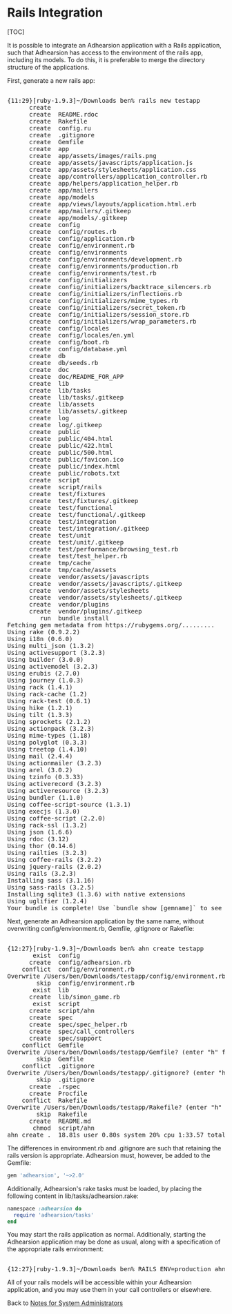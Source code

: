 # Rails Integration

[TOC]

It is possible to integrate an Adhearsion application with a Rails application, such that Adhearsion has access to the environment of the rails app, including its models. To do this, it is preferable to merge the directory structure of the applications.

First, generate a new rails app:

<pre class="terminal">

{11:29}[ruby-1.9.3]~/Downloads ben% rails new testapp
      create
      create  README.rdoc
      create  Rakefile
      create  config.ru
      create  .gitignore
      create  Gemfile
      create  app
      create  app/assets/images/rails.png
      create  app/assets/javascripts/application.js
      create  app/assets/stylesheets/application.css
      create  app/controllers/application_controller.rb
      create  app/helpers/application_helper.rb
      create  app/mailers
      create  app/models
      create  app/views/layouts/application.html.erb
      create  app/mailers/.gitkeep
      create  app/models/.gitkeep
      create  config
      create  config/routes.rb
      create  config/application.rb
      create  config/environment.rb
      create  config/environments
      create  config/environments/development.rb
      create  config/environments/production.rb
      create  config/environments/test.rb
      create  config/initializers
      create  config/initializers/backtrace_silencers.rb
      create  config/initializers/inflections.rb
      create  config/initializers/mime_types.rb
      create  config/initializers/secret_token.rb
      create  config/initializers/session_store.rb
      create  config/initializers/wrap_parameters.rb
      create  config/locales
      create  config/locales/en.yml
      create  config/boot.rb
      create  config/database.yml
      create  db
      create  db/seeds.rb
      create  doc
      create  doc/README_FOR_APP
      create  lib
      create  lib/tasks
      create  lib/tasks/.gitkeep
      create  lib/assets
      create  lib/assets/.gitkeep
      create  log
      create  log/.gitkeep
      create  public
      create  public/404.html
      create  public/422.html
      create  public/500.html
      create  public/favicon.ico
      create  public/index.html
      create  public/robots.txt
      create  script
      create  script/rails
      create  test/fixtures
      create  test/fixtures/.gitkeep
      create  test/functional
      create  test/functional/.gitkeep
      create  test/integration
      create  test/integration/.gitkeep
      create  test/unit
      create  test/unit/.gitkeep
      create  test/performance/browsing_test.rb
      create  test/test_helper.rb
      create  tmp/cache
      create  tmp/cache/assets
      create  vendor/assets/javascripts
      create  vendor/assets/javascripts/.gitkeep
      create  vendor/assets/stylesheets
      create  vendor/assets/stylesheets/.gitkeep
      create  vendor/plugins
      create  vendor/plugins/.gitkeep
         run  bundle install
Fetching gem metadata from https://rubygems.org/.........
Using rake (0.9.2.2)
Using i18n (0.6.0)
Using multi_json (1.3.2)
Using activesupport (3.2.3)
Using builder (3.0.0)
Using activemodel (3.2.3)
Using erubis (2.7.0)
Using journey (1.0.3)
Using rack (1.4.1)
Using rack-cache (1.2)
Using rack-test (0.6.1)
Using hike (1.2.1)
Using tilt (1.3.3)
Using sprockets (2.1.2)
Using actionpack (3.2.3)
Using mime-types (1.18)
Using polyglot (0.3.3)
Using treetop (1.4.10)
Using mail (2.4.4)
Using actionmailer (3.2.3)
Using arel (3.0.2)
Using tzinfo (0.3.33)
Using activerecord (3.2.3)
Using activeresource (3.2.3)
Using bundler (1.1.0)
Using coffee-script-source (1.3.1)
Using execjs (1.3.0)
Using coffee-script (2.2.0)
Using rack-ssl (1.3.2)
Using json (1.6.6)
Using rdoc (3.12)
Using thor (0.14.6)
Using railties (3.2.3)
Using coffee-rails (3.2.2)
Using jquery-rails (2.0.2)
Using rails (3.2.3)
Installing sass (3.1.16)
Using sass-rails (3.2.5)
Installing sqlite3 (1.3.6) with native extensions
Using uglifier (1.2.4)
Your bundle is complete! Use `bundle show [gemname]` to see where a bundled gem is installed.
</pre>

Next, generate an Adhearsion application by the same name, without overwriting config/environment.rb, Gemfile, .gitignore or Rakefile:

<pre class="terminal">

{12:27}[ruby-1.9.3]~/Downloads ben% ahn create testapp
       exist  config
      create  config/adhearsion.rb
    conflict  config/environment.rb
Overwrite /Users/ben/Downloads/testapp/config/environment.rb? (enter "h" for help) [Ynaqdh] n
        skip  config/environment.rb
       exist  lib
      create  lib/simon_game.rb
       exist  script
      create  script/ahn
      create  spec
      create  spec/spec_helper.rb
      create  spec/call_controllers
      create  spec/support
    conflict  Gemfile
Overwrite /Users/ben/Downloads/testapp/Gemfile? (enter "h" for help) [Ynaqdh] n
        skip  Gemfile
    conflict  .gitignore
Overwrite /Users/ben/Downloads/testapp/.gitignore? (enter "h" for help) [Ynaqdh] n
        skip  .gitignore
      create  .rspec
      create  Procfile
    conflict  Rakefile
Overwrite /Users/ben/Downloads/testapp/Rakefile? (enter "h" for help) [Ynaqdh] n
        skip  Rakefile
      create  README.md
       chmod  script/ahn
ahn create .  18.81s user 0.80s system 20% cpu 1:33.57 total
</pre>

The differences in environment.rb and .gitignore are such that retaining the rails version is appropriate. Adhearsion must, however, be added to the Gemfile:

```ruby
gem 'adhearsion', '~>2.0'
```

Additionally, Adhearsion's rake tasks must be loaded, by placing the following content in lib/tasks/adhearsion.rake:

```ruby
namespace :adhearsion do
  require 'adhearsion/tasks'
end
```

You may start the rails application as normal. Additionally, starting the Adhearsion application may be done as usual, along with a specification of the appropriate rails environment:

<pre class="terminal">

{12:27}[ruby-1.9.3]~/Downloads ben% RAILS_ENV=production ahn start testapp
</pre>

All of your rails models will be accessible within your Adhearsion application, and you may use them in your call controllers or elsewhere.

<a href="#" rel="docs-nav-active" style="display:none;">docs-nav-best-practices</a>

<div class='docs-progress-nav'>
  <span class='back'>
    Back to <a href="/docs/best-practices/sysadmin">Notes for System Administrators</a>
  </span>
</div>
